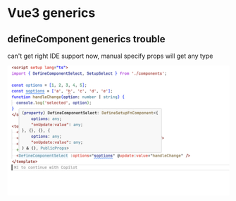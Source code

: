 # Vue3 generics

## defineComponent generics trouble

can't get right IDE support now, manual specify props will get any type

![defineComponent](/public/define.png)
